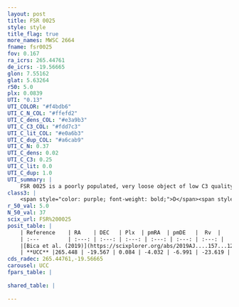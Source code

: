 ```yaml
---
layout: post
title: FSR 0025
style: style
title_flag: true
more_names: MWSC 2664
fname: fsr0025
fov: 0.167
ra_icrs: 265.44761
de_icrs: -19.56665
glon: 7.55162
glat: 5.63264
r50: 5.0
plx: 0.0839
UTI: "0.13"
UTI_COLOR: "#f4bdb6"
UTI_C_N_COL: "#ffefd2"
UTI_C_dens_COL: "#e3a9b3"
UTI_C_C3_COL: "#fdd7c3"
UTI_C_lit_COL: "#e0a6b3"
UTI_C_dup_COL: "#a6cab9"
UTI_C_N: 0.37
UTI_C_dens: 0.02
UTI_C_C3: 0.25
UTI_C_lit: 0.0
UTI_C_dup: 1.0
UTI_summary: |
    FSR 0025 is a poorly populated, very loose object of low C3 quality. It is rarely studied in the literature, with no articles listed in the last 6 years.
class3: |
    <span style="color: purple; font-weight: bold;">D</span><span style="color: #FFC300; font-weight: bold;">B</span>
r_50_val: 5.0
N_50_val: 37
scix_url: FSR%200025
posit_table: |
    | Reference    | RA    | DEC   | Plx  | pmRA  | pmDE   |  Rv  |
    | :---         | :---: | :---: | :---: | :---: | :---: | :---: |
    |[Bica et al. (2019)](https://scixplorer.org/abs/2019AJ....157...12B) | 265.427 | -19.574 | -- | -- | -- | -- |
    | **UCC** |265.448 | -19.567 | 0.084 | -4.032 | -6.991 | -23.619 | 
cds_radec: 265.44761,-19.56665
carousel: UCC
fpars_table: |
    
shared_table: |
    
---
```

